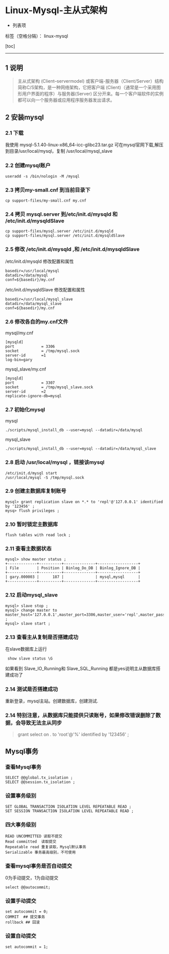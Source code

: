 # Linux-Mysql-主从式架构

 - 列表项

标签（空格分隔）： linux-mysql

[toc]

---
## 1 说明
> 主从式架构 (Client–servermodel) 或客户端-服务器（Client/Server）结构简称C/S架构，是一种网络架构，它把客户端 (Client)（通常是一个采用图形用户界面的程序）与服务器(Server) 区分开来。每一个客户端软件的实例都可以向一个服务器或应用程序服务器发出请求。
 
## 2 安装mysql
### 2.1 下载
  我使用 mysql-5.1.40-linux-x86_64-icc-glibc23.tar.gz 可在mysql官网下载,解压到目录/usr/local/mysql，复制 /usr/local/mysql_slave

### 2.2 创建mysql账户
```
useradd -s /bin/nologin -M /mysql
```
### 2.3 拷贝my-small.cnf 到当前目录下
```
cp support-files/my-small.cnf my.cnf
```
### 2.4 拷贝 mysql.server 到/etc/init.d/mysqld 和 /etc/init.d/mysqldSlave
```
cp support-files/mysql.server /etc/init.d/mysqld
cp support-files/mysql.server /etc/init.d/mysqldSlave
```
### 2.5 修改 /etc/init.d/mysqld ,和 /etc/init.d/mysqldSlave
/etc/init.d/mysqld 修改配置和属性
```
basedir=/usr/local/mysql
datadir=/data/mysql
conf=${basedir}/my.cnf
```
/etc/init.d/mysqldSlave 修改配置和属性
```
basedir=/usr/local/mysql_slave
datadir=/data/mysql_slave
conf=${basedir}/my.cnf
```
### 2.6 修改各自的my.cnf文件
mysql/my.cnf
```
[mysqld]
port            = 3306
socket          = /tmp/mysql.sock
server-id       =1
log-bin=gary

```
mysql_slave/my.cnf
```
[mysqld]
port            = 3307
socket          = /tmp/mysql_slave.sock
server-id       =2
replicate-ignore-db=mysql
```
### 2.7 初始化mysql
mysql
```
./scripts/mysql_install_db --user=mysql --datadir=/data/mysql
```
mysql_slave
```
./scripts/mysql_install_db --user=mysql --datadir=/data/mysql_slave
```
### 2.8 启动 /usr/local/mysql ，链接该mysql
```
/etc/init.d/mysql start
/usr/local/mysql -S /tmp/mysql.sock
```
### 2.9 创建主数据库复制账号
```
mysql> grant replication slave on *.* to 'repl'@'127.0.0.1' identified by '123456' ;
mysq> flush privileges ;
```
### 2.10 暂时锁定主数据库
```
flush tables with read lock ;
```
### 2.11 查看主数据状态
```
mysql> show master status ; 
+-------------+----------+--------------+------------------+
| File        | Position | Binlog_Do_DB | Binlog_Ignore_DB |
+-------------+----------+--------------+------------------+
| gary.000003 |      187 |              | mysql,mysql      |
+-------------+----------+--------------+------------------+
```
### 2.12 启动mysql_slave
```
mysql> slave stop ;
mysql> change master to master_host='127.0.0.1',master_port=3306,master_user='repl',master_password='123456',master_log_file='gary.000003',master_log_pos=187 ;
mysql> slave start ;
```
### 2.13 查看主从复制是否搭建成功
在slave数据库上运行
```
 show slave status \G 
```
如果看到 Slave_IO_Running和 Slave_SQL_Running 都是yes说明主从数据库搭建成功了
### 2.14 测试是否搭建成功
重新登录，mysql主站。创建数据库，创建测试.

### 2.14 特别注意，从数据库只能提供只读账号，如果修改错误删除了数据，会导致无法主从同步
> grant select on *.* to 'root'@'%' identified by '123456' ;


## Mysql事务
### 查看Mysql事务
```
SELECT @@global.tx_isolation ;
SELECT @@session.tx_isolation ;
```
### 设置事务级别
```
SET GLOBAL TRANSACTION ISOLATION LEVEL REPEATABLE READ ;
SET SESSION TRANSACTION ISOLATION LEVEL REPEATABLE READ ; 
```
### 四大事务级别
```
READ UNCOMMITTED 读取不提交
Read committed  读取提交
Repeatable read 重复读取，Mysql默认事务
Serializable 事务最高级别，不可使用
```

### 查看mysql事务是否自动提交
0为手动提交，1为自动提交
```
select @@autocommit;
```
### 设置手动提交
```
set autocommit = 0;
COMMIT  ## 提交事务
rollback ## 回滚
```
### 设置自动提交
```
set autocommit = 1;
```
